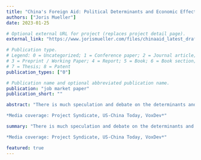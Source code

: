 ```yaml
---
title: "China's Foreign Aid: Political Determinants and Economic Effects [pdf](https://www.jorismueller.com/files/chinaaid_latest_draft.pdf)"
authors: ["Joris Mueller"]
date: 2023-01-25

# Optional external URL for project (replaces project detail page).
external_link: "https://www.jorismueller.com/files/chinaaid_latest_draft.pdf"

# Publication type.
# Legend: 0 = Uncategorized; 1 = Conference paper; 2 = Journal article;
# 3 = Preprint / Working Paper; 4 = Report; 5 = Book; 6 = Book section;
# 7 = Thesis; 8 = Patent
publication_types: ["0"]

# Publication name and optional abbreviated publication name.
publication: "job market paper"
publication_short: ""

abstract: "There is much speculation and debate on the determinants and effects of China's foreign aid. China has recently become the largest provider of official finance to developing countries. Using a novel dataset, I document that when there is labor unrest in a Chinese prefecture, contracts for infrastructure aid projects are allocated to state-owned firms in the prefecture, and employment by these firms increases. Connections between these firms and other countries mean that China's response to domestic unrest affects the allocation of Chinese aid projects to recipient countries. I exploit this variation to develop a novel instrument for identifying the causal effects of Chinese aid on recipients. I find large positive short-term but small long-term effects on economic outcomes. <br/>

*Media coverage: Project Syndicate, US-China Today, VoxDev*"

summary: "There is much speculation and debate on the determinants and effects of China's foreign aid. China has recently become the largest provider of official finance to developing countries. Using a novel dataset, I document that when there is labor unrest in a Chinese prefecture, contracts for infrastructure aid projects are allocated to state-owned firms in the prefecture, and employment by these firms increases. Connections between these firms and other countries mean that China's response to domestic unrest affects the allocation of Chinese aid projects to recipient countries. I exploit this variation to develop a novel instrument for identifying the causal effects of Chinese aid on recipients. I find large positive short-term but small long-term effects on economic outcomes. <br/>

*Media coverage: Project Syndicate, US-China Today, VoxDev*"

featured: true
---
```


